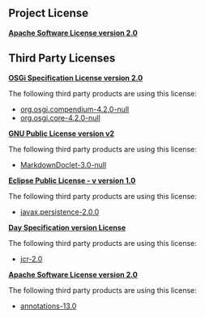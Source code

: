 <!-- Created by CodeLicenseManager -->
## Project License

__[Apache Software License version 2.0](http://www.apache.org/licenses/LICENSE-2.0.html)__

## Third Party Licenses

__[OSGi Specification License version 2.0](http://www.osgi.org/Specifications/Licensing)__

The following third party products are using this license:

* [org.osgi.compendium-4.2.0-null](http://www.osgi.org/)
* [org.osgi.core-4.2.0-null](http://www.osgi.org/)

__[GNU Public License version v2](http://www.gnu.org/licenses/gpl-2.0.html)__

The following third party products are using this license:

* [MarkdownDoclet-3.0-null](http://code.google.com/p/markdown-doclet/)

__[Eclipse Public License - v version 1.0](http://www.eclipse.org/legal/epl-v10.html)__

The following third party products are using this license:

* [javax.persistence-2.0.0](http://www.eclipse.org/eclipselink)

__[Day Specification version License](http://www.day.com/dam/day/downloads/jsr283/day-spec-license.htm)__

The following third party products are using this license:

* [jcr-2.0](http://www.day.com)

__[Apache Software License version 2.0](http://www.apache.org/licenses/LICENSE-2.0.txt)__

The following third party products are using this license:

* [annotations-13.0](http://www.jetbrains.org)

<!-- CLM -->
